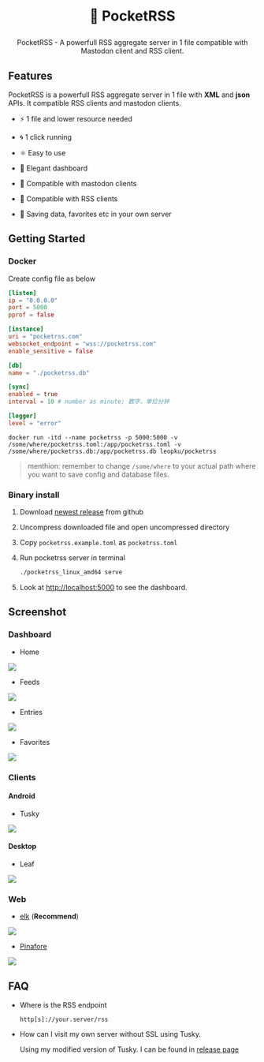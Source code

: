 # <p align="center">📱 PocketRSS</p>

<p align="center">PocketRSS - A powerfull RSS aggregate server in 1 file compatible with Mastodon client and RSS client.</p>

## Features

PocketRSS is a powerfull RSS aggregate server in 1 file with **XML** and
**json** APIs. It compatible RSS clients and mastodon clients.

- ⚡️ 1 file and lower resource needed

- 🌀 1 click running

- ⚛️ Easy to use

- 💨 Elegant dashboard

- 🐘 Compatible with mastodon clients

- 💎 Compatible with RSS clients

- 🔨 Saving data, favorites etc in your own server

## Getting Started

### Docker

Create config file as below

```toml
[listen]
ip = "0.0.0.0"
port = 5000
pprof = false

[instance]
uri = "pocketrss.com"
websocket_endpoint = "wss://pocketrss.com"
enable_sensitive = false

[db]
name = "./pocketrss.db"

[sync]
enabled = true
interval = 10 # number as minute; 数字，单位分钟

[logger]
level = "error"
```

```
docker run -itd --name pocketrss -p 5000:5000 -v /some/where/pocketrss.toml:/app/pocketrss.toml -v /some/where/pocketrss.db:/app/pocketrss.db leopku/pocketrss
```

> menthion: remember to change `/some/where` to your actual path where you want
> to save config and database files.

### Binary install

1. Download
   [newest release](https://github.com/pocketrss/pocketrss-dasnboard/releases)
   from github

2. Uncompress downloaded file and open uncompressed directory

3. Copy `pocketrss.example.toml` as `pocketrss.toml`

4. Run pocketrss server in terminal

   ```bash
   ./pocketrss_linux_amd64 serve
   ```

5. Look at [http://localhost:5000](http://localhost:5000) to see the dashboard.

## Screenshot

### Dashboard

- Home

![](/public/images/screenshots/dashboard_home.png?raw=true)

- Feeds

![](/public/images/screenshots/dashboard_feeds.png?raw=true)

- Entries

![](/public/images/screenshots/dashboard_entries.png?raw=true)

- Favorites

![](/public/images/screenshots/dashboard_favorites.png?raw=true)

### Clients

#### Android

- Tusky

![](/public/images/screenshots/client_tusky.jpg?raw=true)

#### Desktop

- Leaf

![](/public/images/screenshots/client_leaf.png?raw=true)

### Web
- [elk](https://github.com/elk-zone/elk) (**Recommend**)

![](/public/images/screenshots/client_elk.png?raw=true)

- [Pinafore](https://pinafore.social)

![](/public/images/screenshots/client_pinafore.png?raw=true)

## FAQ

- Where is the RSS endpoint

  `http[s]://your.server/rss`

- How can I visit my own server without SSL using Tusky.

  Using my modified version of Tusky. I can be found in
  [release page](https://github.com/pocketrss/pocketrss-dashboard/releases/tag/Tusky-debug-20220713)

